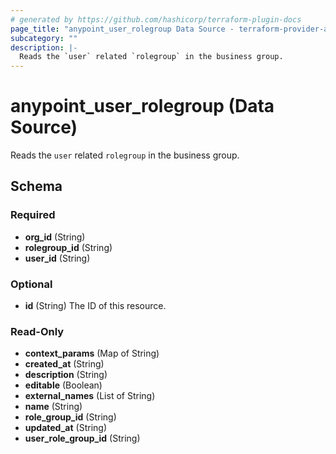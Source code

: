 ```yaml
---
# generated by https://github.com/hashicorp/terraform-plugin-docs
page_title: "anypoint_user_rolegroup Data Source - terraform-provider-anypoint"
subcategory: ""
description: |-
  Reads the `user` related `rolegroup` in the business group.
---
```


# anypoint_user_rolegroup (Data Source)

Reads the `user` related `rolegroup` in the business group.



<!-- schema generated by tfplugindocs -->
## Schema

### Required

- **org_id** (String)
- **rolegroup_id** (String)
- **user_id** (String)

### Optional

- **id** (String) The ID of this resource.

### Read-Only

- **context_params** (Map of String)
- **created_at** (String)
- **description** (String)
- **editable** (Boolean)
- **external_names** (List of String)
- **name** (String)
- **role_group_id** (String)
- **updated_at** (String)
- **user_role_group_id** (String)


